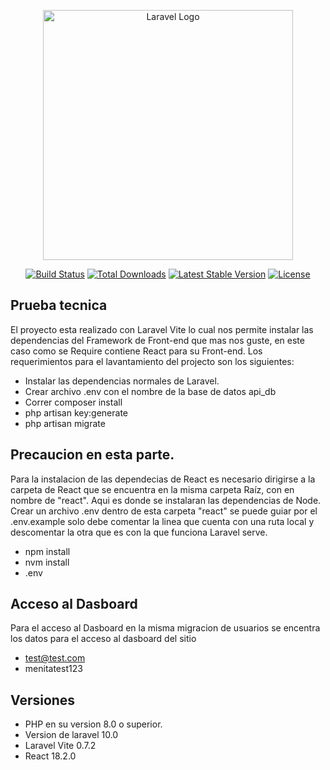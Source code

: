 <p align="center"><a href="https://laravel.com" target="_blank"><img src="https://raw.githubusercontent.com/laravel/art/master/logo-lockup/5%20SVG/2%20CMYK/1%20Full%20Color/laravel-logolockup-cmyk-red.svg" width="400" alt="Laravel Logo"></a></p>

<p align="center">
<a href="https://github.com/laravel/framework/actions"><img src="https://github.com/laravel/framework/workflows/tests/badge.svg" alt="Build Status"></a>
<a href="https://packagist.org/packages/laravel/framework"><img src="https://img.shields.io/packagist/dt/laravel/framework" alt="Total Downloads"></a>
<a href="https://packagist.org/packages/laravel/framework"><img src="https://img.shields.io/packagist/v/laravel/framework" alt="Latest Stable Version"></a>
<a href="https://packagist.org/packages/laravel/framework"><img src="https://img.shields.io/packagist/l/laravel/framework" alt="License"></a>
</p>

## Prueba tecnica

El proyecto esta realizado con Laravel Vite lo cual nos permite instalar las dependencias del Framework de Front-end que mas nos guste, en este caso como se Require contiene React para su Front-end.
Los requerimientos para el lavantamiento del projecto son los siguientes:

- Instalar las dependencias normales de Laravel.
- Crear archivo .env con el nombre de la base de datos api_db
- Correr composer install
- php artisan key:generate
- php artisan migrate
## Precaucion en esta parte.

 Para la instalacion de las dependecias de React es necesario dirigirse a la carpeta de React que se encuentra en la misma carpeta Raíz, con en nombre de "react". 
 Aqui es donde se instalaran las dependencias de Node.
 Crear un archivo .env dentro de esta carpeta "react" se puede guiar por el .env.example solo debe comentar la linea que cuenta con una ruta local y descomentar la otra que es con la que funciona Laravel serve.

 - npm install
 - nvm install
 - .env
## Acceso al Dasboard

Para el acceso al Dasboard en la misma migracion de usuarios se encentra los datos para el acceso al dasboard del sitio

- test@test.com
- menitatest123

## Versiones

- PHP en su version 8.0 o superior.
- Version de laravel 10.0
- Laravel Vite 0.7.2
- React 18.2.0
